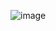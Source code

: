 ![image](https://user-images.githubusercontent.com/113804837/198731705-701d904e-1025-48e0-812b-3d725c6d0e4b.png)
